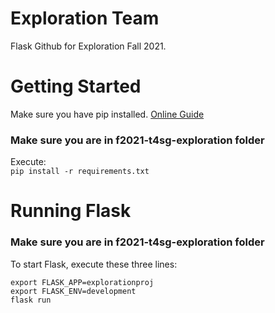 # Exploration Team

Flask Github for Exploration Fall 2021.

# Getting Started

Make sure you have pip installed. [Online Guide](https://www.geeksforgeeks.org/download-and-install-pip-latest-version/) <br/>
### Make sure you are in f2021-t4sg-exploration folder

Execute: <br/>
`pip install -r requirements.txt`

# Running Flask

### Make sure you are in f2021-t4sg-exploration folder

To start Flask, execute these three lines: <br/>

`export FLASK_APP=explorationproj` <br/>
`export FLASK_ENV=development` <br/>
`flask run`